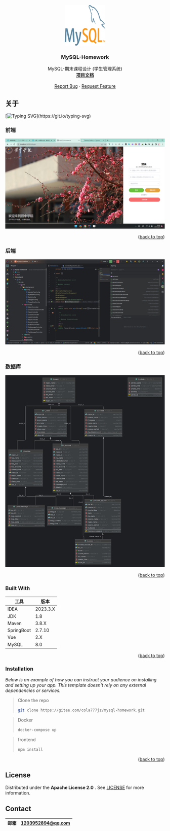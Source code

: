 <a name="readme-top"></a>

<div align="center">
  <a href="https://gitee.com/cola777jz/mysql-homework">
    <img src="images/logo.png" alt="Logo" width="128" height="128">
  </a>
</div>
<h3 align="center">MySQL-Homework</h3>

<p align="center">
  MySQL-期末课程设计 (学生管理系统)
  <br />
  <a href="https://gitee.com/cola777jz/mysql-homework/tree/master/"><strong>项目文档</strong></a>
  <br />
  <br />
  <a href="https://gitee.com/cola777jz/mysql-homework/issues">Report Bug</a>
  ·
  <a href="https://gitee.com/cola777jz/mysql-homework/pulls">Request Feature</a>
</p>

## 关于

[![Typing SVG](https://readme-typing-svg.herokuapp.com?font=Agbalumo&color=F7184F&center=true&vCenter=true&width=600&lines=MySQL-Homework+Create+By+曹宝琪;)](https://git.io/typing-svg)

### 前端

<img src="./images/frontend-product-screenshot.png" alt="frontend-product-screenshot" style="zoom:67%;" />

<p align="right">(<a href="#readme-top">back to top</a>)</p>

### 后端

<img src="./images/backend-product-screenshot.png" alt="product-screenshot" style="zoom: 67%;" />

<p align="right">(<a href="#readme-top">back to top</a>)</p>

### 数据库

<img src="./images/DB-product-screenshot.png" alt="product-screenshot" style="zoom:67%;" />

<p align="right">(<a href="#readme-top">back to top</a>)</p>

### Built With

| 工具         | 版本       |
|------------|----------|
| IDEA       | 2023.3.X |
| JDK        | 1.8      |
| Maven      | 3.8.X    |
| SpringBoot | 2.7.10   |
| Vue        | 2.X      |
| MySQL      | 8.0      |

<p align="right">(<a href="#readme-top">back to top</a>)</p>

### Installation

_Below is an example of how you can instruct your audience on installing and setting up your app. This template doesn't
rely on any external dependencies or services._

> Clone the repo
>    ```sh
>    git clone https://gitee.com/cola777jz/mysql-homework.git
>    ```

> Docker
>
>   ```sh
>   docker-compose up
>   ```

> frontend
>    ```sh
>    npm install
>    ```

<p align="right">(<a href="#readme-top">back to top</a>)</p>

<!-- LICENSE -->

## License

Distributed under the  **Apache License 2.0** . See [LICENSE](LICENSE) for more information.

## Contact

| 邮箱 | 1203952894@qq.com |
|----|-------------------|

